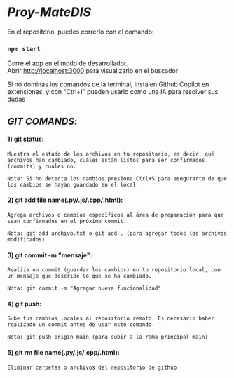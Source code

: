 # *Proy-MateDIS* 

En el repositorio, puedes correrlo con el comando:

### `npm start`

Corre el app en el modo de desarrollador.\
Abrir [http://localhost:3000](http://localhost:3000) para visualizarlo en el buscador

Si no dominas los comandos de la terminal, instalen Github Copilot en extensiones, y con "Ctrl+I" pueden usarlo como una IA para resolver sus dudas

## *GIT COMANDS*: 

#### 1) git status:

    Muestra el estado de los archivos en tu repositorio, es decir, qué archivos han cambiado, cuáles están listos para ser confirmados (commits) y cuáles no.
    
    Nota: Si no detecta los cambios presiona Ctrl+S para asegurarte de que los cambios se hayan guardado en el local

#### 2) git add file name(.py/.js/.cpp/.html):

    Agrega archivos o cambios específicos al área de preparación para que sean confirmados en el próximo commit.
    
    Nota: git add archivo.txt o git add . (para agregar todos los archivos modificados)

#### 3) git commit -m "mensaje":

    Realiza un commit (guardar los cambios) en tu repositorio local, con un mensaje que describe lo que se ha cambiado.

    Nota: git commit -m "Agregar nueva funcionalidad"

#### 4) git push:

    Sube tus cambios locales al repositorio remoto. Es necesario haber realizado un commit antes de usar este comando.

    Nota: git push origin main (para subir a la rama principal main)

 #### 5) git rm file name(.py/.js/.cpp/.html):

    Eliminar carpetas o archivos del repositorio de github
